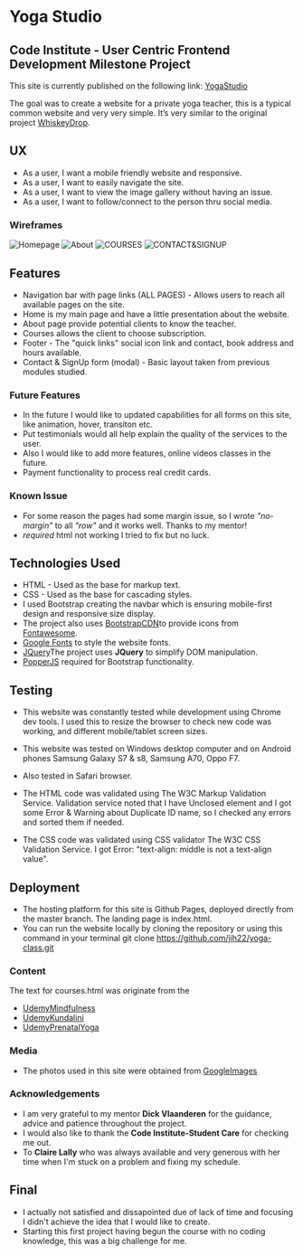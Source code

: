 # Yoga Studio
## Code Institute - User Centric Frontend Development Milestone Project 

This site is currently published on the following link: [YogaStudio](https://jih22.github.io/yoga-class/)

The goal was to create a website for a private yoga teacher, this is a typical common 
website and very very simple. It’s very similar to the original project [WhiskeyDrop](https://github.com/jih22/bootstrap4).

 
## UX
 
- As a user, I want a mobile friendly website and responsive. 
- As a user, I want to easily navigate the site.
- As a user, I want to view the image gallery without having an issue.
- As a user, I want to follow/connect to the person thru social media. 

### Wireframes

![Homepage](/images/HOME.png)
![About](/images/aboutme.png)
![COURSES](/images/COURSES.png)
![CONTACT&SIGNUP](/images/contact&signup.png)
## Features

* Navigation bar with page links (ALL PAGES) - Allows users to reach all available pages on the site.
* Home is my main page and have a little presentation about the website.
* About page provide potential clients to know the teacher.
* Courses allows the client to choose subscription. 
* Footer  - The "quick links"  social icon link and contact, book address and hours available.
* Contact & SignUp form (modal) - Basic layout taken from previous modules studied.

### Future Features

- In the future I would like to updated capabilities for all forms on this site, like animation, hover, transiton etc. 
- Put testimonials would all help explain the quality of the services to the user.
- Also I would like to add more features, online videos classes in the future.
- Payment functionality to process real credit cards.

### Known Issue
- For some reason the pages had some margin issue, so I wrote *"no-margin"* to all *"row"* and it works well. Thanks to my mentor!
- *required* html not working I tried to fix but no luck. 

## Technologies Used

* HTML - Used as the base for markup text.
* CSS - Used as the base for cascading styles.
* I used Bootstrap creating the navbar which is ensuring mobile-first design and responsive size display.
* The project also uses [BootstrapCDN](https://www.bootstrapcdn.com/)to provide icons from [Fontawesome](https://fontawesome.com/).
* [Google Fonts](https://fonts.google.com/) to style the website fonts. 
* [JQuery](https://jquery.com)The project uses **JQuery** to simplify DOM manipulation.
* [PopperJS](https://popper.js.org/) required for Bootstrap functionality.  

## Testing

* This website was constantly tested while development using Chrome dev tools. I used this to resize the browser to check new code was working, and different mobile/tablet screen sizes. 
* This website was tested on Windows desktop computer and on Android phones Samsung Galaxy S7 & s8, Samsung A70, Oppo F7. 
* Also tested in Safari browser. 

* The HTML code was validated using The W3C Markup Validation Service. Validation service noted that I have Unclosed element </div> and I got some Error & Warning about Duplicate ID name, so I checked any errors and sorted them if needed.
* The CSS code was validated using CSS validator The W3C CSS Validation Service. I got Error: "text-align: middle is not a text-align value".
## Deployment

- The hosting platform for this site is Github Pages, deployed directly from the master branch. The landing page is index.html.
- You can run the website locally by cloning the repository or using this command in your terminal git clone https://github.com/jih22/yoga-class.git

### Content
The text for courses.html was originate from the 
- [UdemyMindfulness](https://www.udemy.com/course/mindfulness-meditation/?utm_source=adwords&utm_medium=udemyads&utm_campaign=LongTail_la.EN_cc.ROWMTA-A&utm_content=deal4584&utm_term=_._ag_80979682074_._ad_382036689528_._kw__._de_c_._dm__._pl__._ti_dsa-1007766171512_._li_9062470_._pd__._&matchtype=b&gclid=Cj0KCQjwn7j2BRDrARIsAHJkxmzk-2GDioNNkHfWYlcpwc08htzQ7V7nQSl4NI2XMAG8tzq9hHu7WysaAtG8EALw_wcB)
- [UdemyKundalini](https://www.udemy.com/course/beginners-kundalini-yoga-course-for-a-healthy-belly/)
- [UdemyPrenatalYoga](https://www.udemy.com/course/prenatal-yoga-strengthening-and-opening/)
### Media
- The photos used in this site were obtained from [GoogleImages](https://www.google.com/search?q=yoga+photo&sxsrf=ALeKk01Ux0fFsGmLsUGmF8BSwbbtR4oSYQ:1591828240309&source=lnms&tbm=isch&sa=X&ved=2ahUKEwia87mmpvjpAhUKyKYKHcKiC1EQ_AUoAXoECBIQAw&biw=1397&bih=743)

### Acknowledgements

- I am very grateful to my mentor **Dick Vlaanderen** for the guidance, advice and patience throughout the project.
-  I would also like to thank the **Code Institute-Student Care** for checking me out.
- To **Claire Lally** who was always available and very generous with her time when I'm stuck on a problem and fixing my schedule.
## Final 
- I actually not satisfied and dissapointed due of lack of time and focusing I didn't achieve the idea that I would like to create.
- Starting this first project having begun the course with no coding knowledge, this was a big challenge for me.
